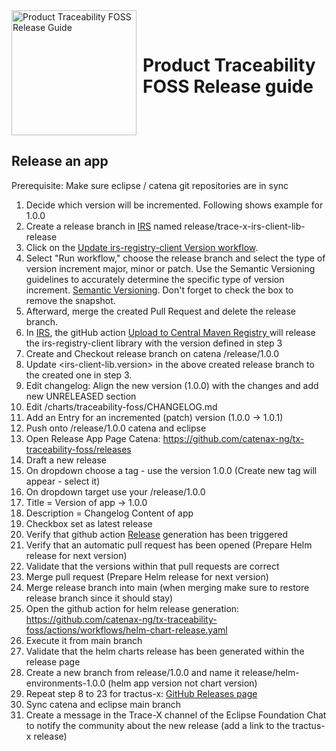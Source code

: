 <div style="display: flex; align-items: center;justify-content: center;align-content: center;">
   <img src="https://raw.githubusercontent.com/eclipse-tractusx/traceability-foss/main/docs/trace-x-logo.svg" alt="Product Traceability FOSS Release Guide" style="width:200px;"/>
   <h1 style="margin: 10px 0 0 10px">Product Traceability FOSS Release guide</h1>
</div>

## Release an app

Prerequisite:
Make sure eclipse / catena git repositories are in sync

1) Decide which version will be incremented. Following shows example for 1.0.0
2) Create a release branch in [IRS](https://github.com/eclipse-tractusx/item-relationship-service) named release/trace-x-irs-client-lib-release
3) Click on the [Update irs-registry-client Version workflow](https://github.com/catenax-ng/tx-item-relationship-service/actions/workflows/update-registry-library.yaml).
4) Select "Run workflow," choose the release branch and select the type of version increment major, minor or patch. Use the Semantic Versioning guidelines to accurately determine the specific type of version increment. [Semantic Versioning](https://semver.org/spec/v2.0.0.html). Don't forget to check the box to remove the snapshot.
5) Afterward, merge the created Pull Request and delete the release branch.
6) In [IRS](https://github.com/eclipse-tractusx/item-relationship-service), the gitHub action [Upload to Central Maven Registry ](https://github.com/eclipse-tractusx/item-relationship-service/actions/workflows/maven-deploy.yaml) will release the irs-registry-client library with the version defined in step 3
7) Create and Checkout release branch on catena /release/1.0.0
8) Update <irs-client-lib.version> in the above created release branch to the created one in step 3.
9) Edit changelog: Align the new version (1.0.0) with the changes and add new UNRELEASED section
10) Edit /charts/traceability-foss/CHANGELOG.md
11) Add an Entry for an incremented (patch) version (1.0.0 -> 1.0.1)
12) Push onto /release/1.0.0 catena and eclipse
13) Open Release App Page Catena: https://github.com/catenax-ng/tx-traceability-foss/releases
14) Draft a new release
15) On dropdown choose a tag - use the version 1.0.0 (Create new tag will appear - select it)
16) On dropdown target use your /release/1.0.0
17) Title = Version of app -> 1.0.0
18) Description = Changelog Content of app
19) Checkbox set as latest release
20) Verify that github action [Release](https://github.com/catenax-ng/tx-traceability-foss/actions/workflows/release.yaml) generation has been triggered
21) Verify that an automatic pull request has been opened (Prepare Helm release for next version)
22) Validate that the versions within that pull requests are correct
23) Merge pull request (Prepare Helm release for next version)
24) Merge release branch into main (when merging make sure to restore release branch since it should stay)
25) Open the github action for helm release generation: https://github.com/catenax-ng/tx-traceability-foss/actions/workflows/helm-chart-release.yaml
26) Execute it from main branch
27) Validate that the helm charts release has been generated within the release page
28) Create a new branch from release/1.0.0 and name it release/helm-environments-1.0.0 (helm app version not chart version)
29) Repeat step 8 to 23 for tractus-x: [GitHub Releases page](https://github.com/eclipse-tractusx/traceability-foss/releases)
30) Sync catena and eclipse main branch
31) Create a message in the Trace-X channel of the Eclipse Foundation Chat to notify the community about the new release (add a link to the tractus-x release)
